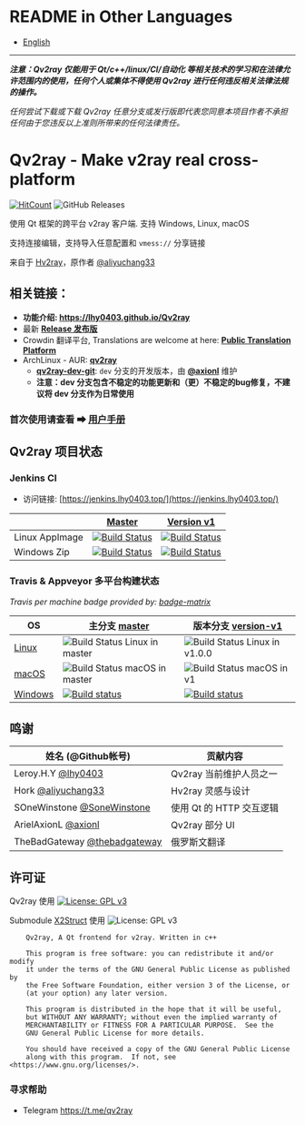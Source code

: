 # README in Other Languages

- [English](./README_l10n/en-US.md)

---------------------

***注意：Qv2ray 仅能用于 Qt/c++/linux/CI/自动化 等相关技术的学习和在法律允许范围内的使用，任何个人或集体不得使用 Qv2ray 进行任何违反相关法律法规的操作。***

*任何尝试下载或下载 Qv2ray 任意分支或发行版即代表您同意本项目作者不承担任何由于您违反以上准则所带来的任何法律责任。*

# Qv2ray - Make v2ray real cross-platform

[![HitCount](http://hits.dwyl.io/lhy0403/Qv2ray.svg)](http://hits.dwyl.io/lhy0403/Qv2ray) ![GitHub Releases](https://img.shields.io/github/downloads/lhy0403/Qv2ray/latest/total?style=flat-square)

使用 Qt 框架的跨平台 v2ray 客户端. 支持 Windows, Linux, macOS

支持连接编辑，支持导入任意配置和 `vmess://`  分享链接

来自于 [Hv2ray](https://github.com/aliyuchang33/Hv2ray)，原作者 [@aliyuchang33](https://github.com/aliyuchang33)

## 相关链接：

 - **功能介绍: https://lhy0403.github.io/Qv2ray**
 - 最新 **[Release 发布版](https://github.com/lhy0403/Qv2ray/releases/latest)**
 - Crowdin 翻译平台, Translations are welcome at here: **[Public Translation Platform](https://crwd.in/qv2ray)**
 - ArchLinux - AUR: **[qv2ray](https://aur.archlinux.org/packages/qv2ray/)**
    - **[qv2ray-dev-git](https://aur.archlinux.org/packages/qv2ray-dev-git)**: `dev` 分支的开发版本，由 **[@axionl](https://github.com/axionl)** 维护
    - **注意：dev 分支包含不稳定的功能更新和（更）不稳定的bug修复，不建议将 dev 分支作为日常使用**

### 首次使用请查看 ➡ [用户手册](https://lhy0403.github.io/Qv2ray)



## Qv2ray 项目状态

### Jenkins CI 

- 访问链接: [https://jenkins.lhy0403.top/](https://jenkins.lhy0403.top/)

|                | [Master](https://github.com/lhy0403/Qv2ray/tree/master)      | [Version v1](https://github.com/lhy0403/Qv2ray/tree/version-v1) |
| -------------- | ------------------------------------------------------------ | ------------------------------------------------------------ |
| Linux AppImage | [![Build Status](https://jenkins.lhy0403.top/job/Qv2ray-AppImage-Release/badge/icon)](https://jenkins.lhy0403.top/job/Qv2ray-AppImage-Release/) | [![Build Status](https://jenkins.lhy0403.top/job/Qv2ray-AppImage-Version1/badge/icon)](https://jenkins.lhy0403.top/job/Qv2ray-AppImage-Version1/) |
| Windows Zip    | [![Build Status](https://jenkins.lhy0403.top/job/Qv2ray-Win32-Release/badge/icon)](https://jenkins.lhy0403.top/job/Qv2ray-Win32-Release/) | [![Build Status](https://jenkins.lhy0403.top/job/Qv2ray-Win32-Version1/badge/icon)](https://jenkins.lhy0403.top/job/Qv2ray-Win32-Version1/) |

### Travis & Appveyor 多平台构建状态

*Travis per machine badge provided by: [badge-matrix](https://github.com/exogen/badge-matrix)*

| OS                                                        | 主分支 [master](https://github.com/lhy0403/Qv2ray/tree/master) | 版本分支 [version-v1](https://github.com/lhy0403/Qv2ray/tree/version-v1) |
| --------------------------------------------------------- | ------------------------------------------------------------ | ------------------------------------------------------------ |
| [Linux](https://travis-ci.com/lhy0403/Qv2ray)             | ![Build Status Linux in master](http://badges.herokuapp.com/travis.com/lhy0403/Qv2ray?style=flat-square&env=BADGE=linux&label=Linux-master&branch=master) | ![Build Status Linux in v1.0.0](http://badges.herokuapp.com/travis.com/lhy0403/Qv2ray?style=flat-square&env=BADGE=linux&label=Linux-v1&branch=version-v1) |
| [macOS](https://travis-ci.com/lhy0403/Qv2ray)             | ![Build Status macOS in master](http://badges.herokuapp.com/travis.com/lhy0403/Qv2ray?style=flat-square&env=BADGE=osx&label=macOS-master&branch=master) | ![Build Status macOS in v1](http://badges.herokuapp.com/travis.com/lhy0403/Qv2ray?style=flat-square&env=BADGE=osx&label=macOS-v1&branch=version-v1) |
| [Windows](https://ci.appveyor.com/project/lhy0403/qv2ray) | [![Build status](https://ci.appveyor.com/api/projects/status/i1l524ws0hiitpm4/branch/master?svg=true)](https://ci.appveyor.com/project/lhy0403/qv2ray/branch/master) | [![Build status](https://ci.appveyor.com/api/projects/status/i1l524ws0hiitpm4/branch/version-v1?svg=true)](https://ci.appveyor.com/project/lhy0403/qv2ray/branch/version-v1) |



## 鸣谢

| 姓名 (@Github帐号)                                           | 贡献内容                 |
| ------------------------------------------------------------ | ------------------------ |
| Leroy.H.Y [@lhy0403](https://github.com/lhy0403)             | Qv2ray 当前维护人员之一  |
| Hork [@aliyuchang33](https://github.com/aliyuchang33)        | Hv2ray 灵感与设计        |
| SOneWinstone [@SoneWinstone](https://github.com/SoneWinstone) | 使用 Qt 的 HTTP 交互逻辑 |
| ArielAxionL [@axionl](https://github.com/axionl)             | Qv2ray 部分 UI           |
| TheBadGateway [@thebadgateway](https://github.com/thebadgateway) | 俄罗斯文翻译             |



## 许可证

Qv2ray 使用 [![License: GPL v3](https://img.shields.io/badge/License-GPL%20v3-blue.svg)](https://www.gnu.org/licenses/gpl-3.0) 

Submodule [X2Struct](https://github.com/xyz347/x2struct) 使用 ![License: GPL v3](https://img.shields.io/badge/License-MIT-blue.svg)

```
    Qv2ray, A Qt frontend for v2ray. Written in c++

    This program is free software: you can redistribute it and/or modify
    it under the terms of the GNU General Public License as published by
    the Free Software Foundation, either version 3 of the License, or
    (at your option) any later version.

    This program is distributed in the hope that it will be useful,
    but WITHOUT ANY WARRANTY; without even the implied warranty of
    MERCHANTABILITY or FITNESS FOR A PARTICULAR PURPOSE.  See the
    GNU General Public License for more details.

    You should have received a copy of the GNU General Public License
    along with this program.  If not, see <https://www.gnu.org/licenses/>.
```

### 寻求帮助

- Telegram https://t.me/qv2ray
